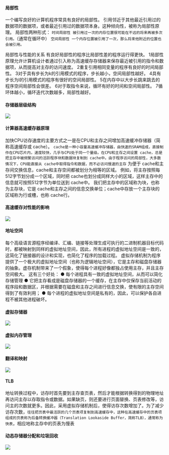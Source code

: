 #### 局部性
一个编写良好的计算机程序常具有良好的局部性。
引用邻近于其他最近引用过的数据项的数据项，或者最近引用过的数据项本身。这种倾向性，被称为局部性原理。
局部性两种形式：
  `时间局部性 被引用过一次的内存位置很可能在不远的将来再被多次引用。`（通常在循环中）
  `空间局部性 一个内存位置被引用了一次，那么将来他附近的位置也会被引用。`

局部性与性能的关系
有良好局部性的程序比局部性差的程序运行得更快。
  1局部性原理允许计算机设计者通过引入称为高速缓存存储器来保存最近被引用的指令和数据项，从而提高对主存的访问速度。
  2重复引用相同变量的程序有良好的时间局部性。
  3对于具有步长为k的引用模式的程序，步长越小，空间局部性越好。
  4具有步长为l的引用模式的程序有很好的空间局部性。
  5在内存中以大步长跳来跳去的程序空间局部性会很差。
  6对于取指令来说，循环有好的时间和空间局部性。
  7循环体越小，循环迭代次数越多，局部性越好。


#### 存储器层级结构

<img src='./image/3c.png'>

#### 计算器高速缓存器原理
加快CPU访存速度的主要方式之一是在CPU和主存之间增加高速缓冲存储器（简称高速缓存或 cache）。
`cache是一种小容量高速缓冲存储器，由快速的SRAM组成，直接制作在CPU芯片内，速度较快，几乎与CPU处于同一个量级。在CPU和主存之间设置 cache，总是把主存中被频繁访问的活跃程序块和数据块复制到 cache中。由于程序访问的局部性，大多数情况下，CPU能直接从 cache中取得指令和数据，而不必访问慢速的主存`
为便于 cache和主存间交换信息，cache和主存空间都被划分为相等的区域。
例如，将主存按照每512字节划分成一个区域，同时把 cache也划分成同样大小的区域，这样主存中的信息就可按照512字节为单位送到 cache中。
我们把主存中的区域称为块，也称为主存块，它是 cache和主存之间的信息交换单位；cache中存放一个主存块的区域称为行或槽，也称 cache行。


#### 高速缓存对性能的影响
<img src='./image/4c.png'>

#### 地址空间
每个高级语言源程序经编译、汇编、链接等处理生成可执行的二进制机器目标代码时，都被映射到同样的虚拟地址空间，因此，所有进程的虚拟地址空间是一致的，这简化了链接器的设计和实现，也简化了程序的加载过程。
虚拟存储机制为程序提供了一个极大的虚拟地址空间（也称为逻辑地址空间），它是主存和磁盘存储器的抽象。虚存机制带来了一个假象，使得每个进程好像都独占使用主存，并且主存空间极大。
这有三个好处：
● 每个进程具有一致的虚拟地址空间，从而可以简化存储管理
● 它把主存看成是磁盘存储器的一个缓存，在主存中仅保存当前活动的程序段和数据区，并根据需要在磁盘和主存之间进行信息交换，使有限的主存空间得到了有效利用；
● 每个进程的虚拟地址空间是私有的，因此，可以保护各自进程不被其他进程破坏。

#### 虚拟存储器
<img src='./image/5c.png'>

#### 虚拟内存管理
<img src='./image/6c.png'>


#### 翻译和映射
<img src='./image/7c.png'>


#### TLB
地址转换过程中，访存时首先要到主存查页表，然后才能根据转换得到的物理地址再访问主存以存取指令或数据。如果缺页，则还要进行页面替换、页表修改等，访问主的次数就更多。因此，采用虚拟存储机制后，使得访存次数增加了。为了减少访存次数，`往往把页表中最活跃的几个页表项复制到高速缓存中，这种在高速缓存中的页表项组成的页表称为后备转换缓冲器（Translation Lookaside Buffer，简称TLB），通常称为快表`，相应地称主存中的页表为慢表

#### 动态存储器分配和垃圾回收
<img src='./image/8c.png'>